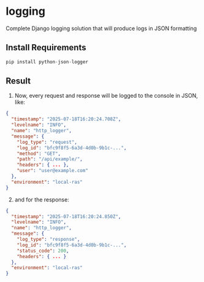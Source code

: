 # logging
Complete Django logging solution that will produce logs in JSON formatting



## Install Requirements
```python
pip install python-json-logger
```

## Result
1. Now, every request and response will be logged to the console in JSON, like:
```json
{
  "timestamp": "2025-07-18T16:20:24.708Z",
  "levelname": "INFO",
  "name": "http_logger",
  "message": {
    "log_type": "request",
    "log_id": "bfc9f8f5-6a3d-4d0b-9b1c-...",
    "method": "GET",
    "path": "/api/example/",
    "headers": { ... },
    "user": "user@example.com"
  },
  "environment": "local-ras"
}
```

2. and for the response:
```json
{
  "timestamp": "2025-07-18T16:20:24.850Z",
  "levelname": "INFO",
  "name": "http_logger",
  "message": {
    "log_type": "response",
    "log_id": "bfc9f8f5-6a3d-4d0b-9b1c-...",
    "status_code": 200,
    "headers": { ... }
  },
  "environment": "local-ras"
}
```



